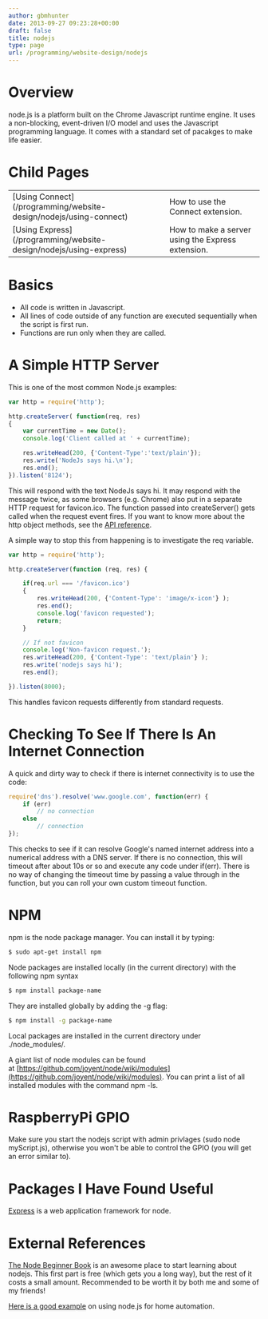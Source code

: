 ```yaml
---
author: gbmhunter
date: 2013-09-27 09:23:28+00:00
draft: false
title: nodejs
type: page
url: /programming/website-design/nodejs
---
```


# Overview

node.js is a platform built on the Chrome Javascript runtime engine. It uses a non-blocking, event-driven I/O model and uses the Javascript programming language. It comes with a standard set of pacakges to make life easier.

# Child Pages

<table>
<tbody>
<tr>
<td >[Using Connect](/programming/website-design/nodejs/using-connect)
</td>

<td >How to use the Connect extension.
</td>
</tr>
<tr >

<td >[Using Express](/programming/website-design/nodejs/using-express)
</td>

<td >How to make a server using the Express extension.
</td>
</tr>
</tbody>
</table>

# Basics

* All code is written in Javascript.
* All lines of code outside of any function are executed sequentially when the script is first run.
* Functions are run only when they are called.

# A Simple HTTP Server

This is one of the most common Node.js examples:

```js    
var http = require('http');

http.createServer( function(req, res)
{
    var currentTime = new Date();
    console.log('Client called at ' + currentTime);

    res.writeHead(200, {'Content-Type':'text/plain'});
    res.write('NodeJs says hi.\n');
    res.end();
}).listen('8124');
```

This will respond with the text NodeJs says hi. It may respond with the message twice, as some browsers (e.g. Chrome) also put in a separate HTTP request for favicon.ico. The function passed into createServer() gets called when the request event fires. If you want to know more about the http object methods, see the [API reference](http://nodejs.org/api/http.html#http_class_http_server).

A simple way to stop this from happening is to investigate the req variable.

```js
var http = require('http');

http.createServer(function (req, res) { 

    if(req.url === '/favicon.ico')
    {
        res.writeHead(200, {'Content-Type': 'image/x-icon'} );
        res.end();
        console.log('favicon requested');
        return;
    }

    // If not favicon
    console.log('Non-favicon request.');
    res.writeHead(200, {'Content-Type': 'text/plain'} );
    res.write('nodejs says hi');
    res.end();

}).listen(8000);
```

This handles favicon requests differently from standard requests.

# Checking To See If There Is An Internet Connection

A quick and dirty way to check if there is internet connectivity is to use the code:

```js    
require('dns').resolve('www.google.com', function(err) {
    if (err)
        // no connection
    else
        // connection
});
```

This checks to see if it can resolve Google's named internet address into a numerical address with a DNS server. If there is no connection, this will timeout after about 10s or so and execute any code under if(err). There is no way of changing the timeout time by passing a value through in the function, but you can roll your own custom timeout function.

# NPM

npm is the node package manager. You can install it by typing:

```sh    
$ sudo apt-get install npm
```

Node packages are installed locally (in the current directory) with the following npm syntax

```sh 
$ npm install package-name
```

They are installed globally by adding the -g flag:

```sh 
$ npm install -g package-name
```

Local packages are installed in the current directory under ./node_modules/.

A giant list of node modules can be found at [https://github.com/joyent/node/wiki/modules](https://github.com/joyent/node/wiki/modules). You can print a list of all installed modules with the command npm -ls.


# RaspberryPi GPIO

Make sure you start the nodejs script with admin privlages (sudo node myScript.js), otherwise you won't be able to control the GPIO (you will get an error similar to).

# Packages I Have Found Useful

[Express](http://expressjs.com/) is a web application framework for node.

# External References

[The Node Beginner Book](http://www.nodebeginner.org/#javascript-and-nodejs) is an awesome place to start learning about nodejs. This first part is free (which gets you a long way), but the rest of it costs a small amount. Recommended to be worth it by both me and some of my friends!

[Here is a good example](https://blog.codecentric.de/en/2013/03/home-automation-with-angularjs-and-node-js-on-a-raspberry-pi/) on using node.js for home automation.